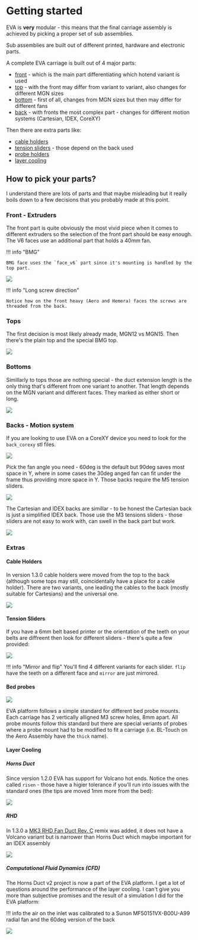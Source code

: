 # Getting started

EVA is **very** modular - this means that the final carriage assembly is achieved by picking a proper set of sub assemblies.

Sub assemblies are built out of different printed, hardware and electronic parts.

A complete EVA carriage is built out of 4 major parts:

- [front](#front-extruders) - which is the main part differentiating which hotend variant is used
- [top](#tops) - with the front may differ from variant to variant, also changes for different MGN sizes
- [bottom](#bottoms) - first of all, changes from MGN sizes but then may differ for different fans
- [back](#backs-motion-system) - with fronts the most complex part - changes for different motion systems (Cartesian, IDEX, CoreXY)

Then there are extra parts like:

- [cable holders](#cable-holders)
- [tension sliders](#tension-sliders) - those depend on the back used
- [probe holders](#bed-probes)
- [layer cooling](#layer-cooling)

## How to pick your parts?

I understand there are lots of parts and that maybe misleading but it really boils down to a few decisions that you probably made at this point.

### Front - Extruders

The front part is quite obviously the most vivid piece when it comes to different extruders so the selection of the front part should be easy enough.
The V6 faces use an additional part that holds a 40mm fan.

!!! info "BMG"

    BMG face uses the `face_v6` part since it's mounting is handled by the top part.

![](assets/images/faces.png)

!!! info "Long screw direction"

    Notice how on the front heavy (Aero and Hemera) faces the screws are threaded from the back.


### Tops

The first decision is most likely already made, MGN12 vs MGN15. Then there's the plain top and the special BMG top.

![](assets/images/tops.png)

### Bottoms

Simillarly to tops those are nothing special - the duct extension length is the only thing that's different from one variant to another. That length depends on the MGN variant and different faces. They marked as either short or long.

![](assets/images/bottoms.png)

### Backs - Motion system

If you are looking to use EVA on a CoreXY device you need to look for the `back_corexy` stl files.

![](assets/images/corexy_back.png)

Pick the fan angle you need - 60deg is the default but 90deg saves most space in Y, where in some cases the 30deg anged fan can fit under the frame thus providing more space in Y. Those backs require the M5 tension sliders.

![](assets/images/back_angles.png)

The Cartesian and IDEX backs are simillar - to be honest the Cartesian back is just a simplified IDEX back. Those use the M3 tensions sliders - those sliders are not easy to work with, can swell in the back part but work.

![](assets/images/cartesian_backs.png)

### Extras

#### Cable Holders

In version 1.3.0 cable holders were moved from the top to the back (although some tops may still, coincidentally have a place for a cable holder). There are two variants, one leading the cables to the back (mostly suitable for Cartesians) and the universal one.

![](assets/images/cable_holders.png)

#### Tension Sliders

If you have a 6mm belt based printer or the orientation of the teeth on your belts are diffreent then look for different sliders - there's quite a few provided:

![](assets/images/sliders.png)

!!! info "Mirror and flip"
    You'll find 4 different variants for each slider. `flip` have the teeth on a different face and `mirror` are just mirrored.

#### Bed probes

![](assets/images/probes.png)

EVA platform follows a simple standard for different bed probe mounts. Each carriage has 2 vertically alligned M3 screw holes, 8mm apart.
All probe mounts follow this standard but there are special veriants of probes where a probe mount had to be modified to fit a carriage (i.e. BL-Touch on the Aero Assembly have the `thick` name).

#### Layer Cooling

##### Horns Duct

Since version 1.2.0 EVA has support for Volcano hot ends. Notice the ones called `risen` - those have a higier tolerance if you'll run into issues with the standard ones (the tips are moved 1mm more from the bed):

![](assets/images/fan_ducts.png)

##### RHD

In 1.3.0 a [MK3 RHD Fan Duct Rev. C](https://www.thingiverse.com/thing:3249344) remix was added, it does not have a Volcano variant but is narrower than Horns Duct which maybe important for an IDEX assembly

![](assets/images/fans.png)

##### Computational Fluid Dynamics (CFD)

The Horns Duct v2 project is now a part of the EVA platform. I get a lot of questions around the performance of the layer cooling. I can't give you more than subjective promises and the result of a simulation I did for the EVA platform:

!!! info
    the air on the inlet was calibrated to a Sunon MF50151VX-B00U-A99 radial fan and the 60deg version of the back

![](assets/images/CFD.png)
